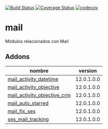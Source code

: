 [![Build Status](https://travis-ci.org/OdooNodrizaTech/mail.svg?branch=12.0)](https://travis-ci.org/OdooNodrizaTech/mail)
[![Coverage Status](https://coveralls.io/repos/github/OdooNodrizaTech/mail/badge.svg?branch=12.0)](https://coveralls.io/github/OdooNodrizaTech/mail?branch=12.0)
[![codecov](https://codecov.io/gh/OdooNodrizaTech/mail/branch/12.0/graph/badge.svg)](https://codecov.io/gh/OdooNodrizaTech/mail)

mail
=========
Módulos relacionados con Mail


Addons
----------------
nombre | version
--- | ---
[mail_activity_datetime](mail_activity_datetime/) | 12.0.1.0.0
[mail_activity_objective](mail_activity_objective/) | 12.0.1.0.0
[mail_activity_objective_crm](mail_activity_objective_crm/) | 12.0.1.0.0
[mail_auto_starred](mail_auto_starred/) | 12.0.1.0.0
[mail_fix_ses](mail_fix_ses/) | 12.0.1.0.0
[ses_mail_tracking](ses_mail_tracking/) | 12.0.1.0.0
